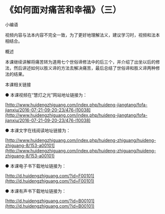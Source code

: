 # 《如何面对痛苦和幸福》（三）



小编语

视频内容与法本内容不完全一致，为了更好地理解法义，建议学习时，视频和法本相结合。

概述

本课继续讲解将痛苦转为道用七个世俗谛修法中的后三个，并介绍了出坐以后的修法，然后讲述如何以胜义谛的方法去解决痛苦，最后总结了世俗谛和胜义谛两种修法的结果。

本课相关链接

● 本课视频在“慧灯之光”网站地址链接为：

[http://www.huidengzhiguang.com/index.php/huideng-jiangtang/fofa-jianxiu/2016-07-21-09-20-23/476-l10038](http://www.huidengzhiguang.com/index.php/huideng-jiangtang/fofa-jianxiu/2016-07-21-09-20-23/476-l10038)

● 本课文字在线阅读地址链接为：

[http://www.huidengzhiguang.com/index.php/huideng-zhiguang/huideng-zhiguang-8/153-a00101](http://www.huidengzhiguang.com/index.php/huideng-zhiguang/huideng-zhiguang-8/153-a00101)

● 本课电子书下载地址链接为：

[http://d.huidengzhiguang.com/?id=F00101](http://d.huidengzhiguang.com/?id=F00101)

● 本课有声书下载地址链接为：

[http://d.huidengzhiguang.com/?id=B00101](http://d.huidengzhiguang.com/?id=B00101)

